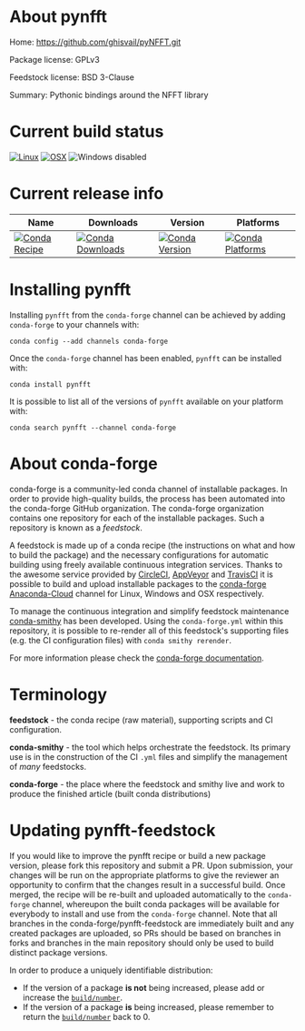 About pynfft
============

Home: https://github.com/ghisvail/pyNFFT.git

Package license: GPLv3

Feedstock license: BSD 3-Clause

Summary: Pythonic bindings around the NFFT library



Current build status
====================

[![Linux](https://img.shields.io/circleci/project/github/conda-forge/pynfft-feedstock/master.svg?label=Linux)](https://circleci.com/gh/conda-forge/pynfft-feedstock)
[![OSX](https://img.shields.io/travis/conda-forge/pynfft-feedstock/master.svg?label=macOS)](https://travis-ci.org/conda-forge/pynfft-feedstock)
![Windows disabled](https://img.shields.io/badge/Windows-disabled-lightgrey.svg)

Current release info
====================

| Name | Downloads | Version | Platforms |
| --- | --- | --- | --- |
| [![Conda Recipe](https://img.shields.io/badge/recipe-pynfft-green.svg)](https://anaconda.org/conda-forge/pynfft) | [![Conda Downloads](https://img.shields.io/conda/dn/conda-forge/pynfft.svg)](https://anaconda.org/conda-forge/pynfft) | [![Conda Version](https://img.shields.io/conda/vn/conda-forge/pynfft.svg)](https://anaconda.org/conda-forge/pynfft) | [![Conda Platforms](https://img.shields.io/conda/pn/conda-forge/pynfft.svg)](https://anaconda.org/conda-forge/pynfft) |

Installing pynfft
=================

Installing `pynfft` from the `conda-forge` channel can be achieved by adding `conda-forge` to your channels with:

```
conda config --add channels conda-forge
```

Once the `conda-forge` channel has been enabled, `pynfft` can be installed with:

```
conda install pynfft
```

It is possible to list all of the versions of `pynfft` available on your platform with:

```
conda search pynfft --channel conda-forge
```


About conda-forge
=================

conda-forge is a community-led conda channel of installable packages.
In order to provide high-quality builds, the process has been automated into the
conda-forge GitHub organization. The conda-forge organization contains one repository
for each of the installable packages. Such a repository is known as a *feedstock*.

A feedstock is made up of a conda recipe (the instructions on what and how to build
the package) and the necessary configurations for automatic building using freely
available continuous integration services. Thanks to the awesome service provided by
[CircleCI](https://circleci.com/), [AppVeyor](https://www.appveyor.com/)
and [TravisCI](https://travis-ci.org/) it is possible to build and upload installable
packages to the [conda-forge](https://anaconda.org/conda-forge)
[Anaconda-Cloud](https://anaconda.org/) channel for Linux, Windows and OSX respectively.

To manage the continuous integration and simplify feedstock maintenance
[conda-smithy](https://github.com/conda-forge/conda-smithy) has been developed.
Using the ``conda-forge.yml`` within this repository, it is possible to re-render all of
this feedstock's supporting files (e.g. the CI configuration files) with ``conda smithy rerender``.

For more information please check the [conda-forge documentation](https://conda-forge.org/docs/).

Terminology
===========

**feedstock** - the conda recipe (raw material), supporting scripts and CI configuration.

**conda-smithy** - the tool which helps orchestrate the feedstock.
                   Its primary use is in the construction of the CI ``.yml`` files
                   and simplify the management of *many* feedstocks.

**conda-forge** - the place where the feedstock and smithy live and work to
                  produce the finished article (built conda distributions)


Updating pynfft-feedstock
=========================

If you would like to improve the pynfft recipe or build a new
package version, please fork this repository and submit a PR. Upon submission,
your changes will be run on the appropriate platforms to give the reviewer an
opportunity to confirm that the changes result in a successful build. Once
merged, the recipe will be re-built and uploaded automatically to the
`conda-forge` channel, whereupon the built conda packages will be available for
everybody to install and use from the `conda-forge` channel.
Note that all branches in the conda-forge/pynfft-feedstock are
immediately built and any created packages are uploaded, so PRs should be based
on branches in forks and branches in the main repository should only be used to
build distinct package versions.

In order to produce a uniquely identifiable distribution:
 * If the version of a package **is not** being increased, please add or increase
   the [``build/number``](https://conda.io/docs/user-guide/tasks/build-packages/define-metadata.html#build-number-and-string).
 * If the version of a package **is** being increased, please remember to return
   the [``build/number``](https://conda.io/docs/user-guide/tasks/build-packages/define-metadata.html#build-number-and-string)
   back to 0.
